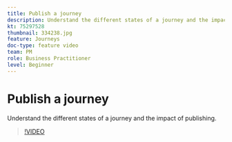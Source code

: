 ```yaml
---
title: Publish a journey
description: Understand the different states of a journey and the impact of publishing.
kt: 75297528
thumbnail: 334238.jpg
feature: Journeys
doc-type: feature video
team: PM
role: Business Practitioner
level: Beginner
---
```


# Publish a journey

Understand the different states of a journey and the impact of publishing.

>[!VIDEO](https://video.tv.adobe.com/v/334238?quality=12)
